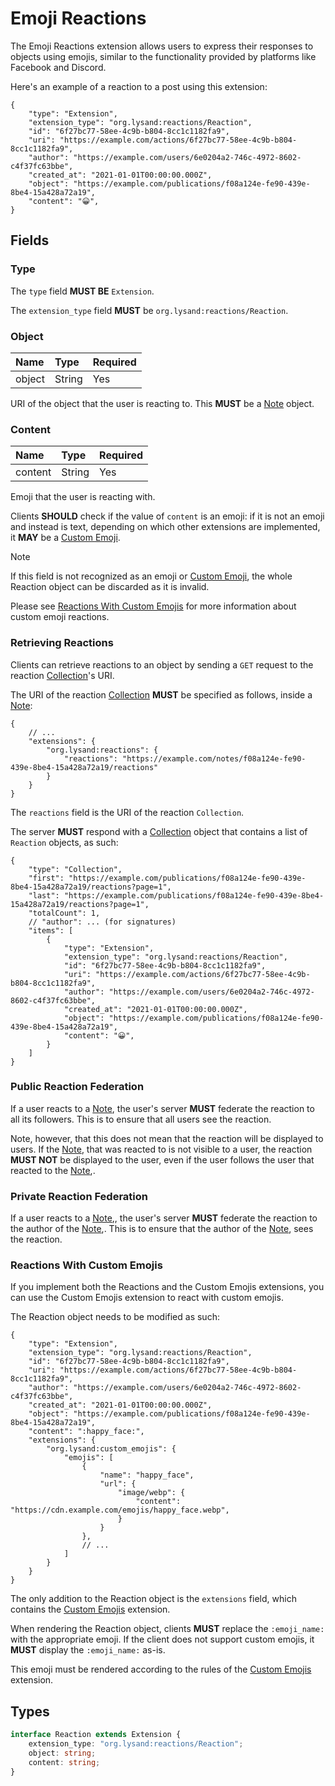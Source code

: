 # Emoji Reactions

The Emoji Reactions extension allows users to express their responses to objects using emojis, similar to the functionality provided by platforms like Facebook and Discord.

Here's an example of a reaction to a post using this extension:

```json5
{
    "type": "Extension",
    "extension_type": "org.lysand:reactions/Reaction",
    "id": "6f27bc77-58ee-4c9b-b804-8cc1c1182fa9",
    "uri": "https://example.com/actions/6f27bc77-58ee-4c9b-b804-8cc1c1182fa9",
    "author": "https://example.com/users/6e0204a2-746c-4972-8602-c4f37fc63bbe",
    "created_at": "2021-01-01T00:00:00.000Z",
    "object": "https://example.com/publications/f08a124e-fe90-439e-8be4-15a428a72a19",
    "content": "😀",
}
```
## Fields

### Type

The `type` field **MUST BE** `Extension`.

The `extension_type` field **MUST** be `org.lysand:reactions/Reaction`.

### Object

| Name   | Type   | Required |
| :----- | :----- | :------- |
| object | String | Yes      |

URI of the object that the user is reacting to. This **MUST** be a [Note](../objects/note) object.

### Content

| Name    | Type   | Required |
| :------ | :----- | :------- |
| content | String | Yes      |

Emoji that the user is reacting with.

Clients **SHOULD** check if the value of `content` is an emoji: if it is not an emoji and instead is text, depending on which other extensions are implemented, it **MAY** be a [Custom Emoji](./custom-emojis).

> [!NOTE]
> If this field is not recognized as an emoji or [Custom Emoji](./custom-emojis), the whole Reaction object can be discarded as it is invalid.
> 
> Please see [Reactions With Custom Emojis](#reactions-with-custom-emojis) for more information about custom emoji reactions.


### Retrieving Reactions

Clients can retrieve reactions to an object by sending a `GET` request to the reaction [Collection](../structures/collection)'s URI.

The URI of the reaction [Collection](../structures/collection) **MUST** be specified as follows, inside a [Note](../objects/note):
```json5
{
    // ...
    "extensions": {
        "org.lysand:reactions": {
            "reactions": "https://example.com/notes/f08a124e-fe90-439e-8be4-15a428a72a19/reactions"
        }
    }
}
```

The `reactions` field is the URI of the reaction `Collection`.

The server **MUST** respond with a [Collection](../structures/collection) object that contains a list of `Reaction` objects, as such:

```json5
{
    "type": "Collection",
    "first": "https://example.com/publications/f08a124e-fe90-439e-8be4-15a428a72a19/reactions?page=1",
    "last": "https://example.com/publications/f08a124e-fe90-439e-8be4-15a428a72a19/reactions?page=1",
    "totalCount": 1,
    // "author": ... (for signatures)
    "items": [
        {
            "type": "Extension",
            "extension_type": "org.lysand:reactions/Reaction",
            "id": "6f27bc77-58ee-4c9b-b804-8cc1c1182fa9",
            "uri": "https://example.com/actions/6f27bc77-58ee-4c9b-b804-8cc1c1182fa9",
            "author": "https://example.com/users/6e0204a2-746c-4972-8602-c4f37fc63bbe",
            "created_at": "2021-01-01T00:00:00.000Z",
            "object": "https://example.com/publications/f08a124e-fe90-439e-8be4-15a428a72a19",
            "content": "😀",
        }
    ]
}
```

### Public Reaction Federation

If a user reacts to a [Note](../objects/note), the user's server **MUST** federate the reaction to all its followers. This is to ensure that all users see the reaction.

Note, however, that this does not mean that the reaction will be displayed to users. If the [Note](../objects/note), that was reacted to is not visible to a user, the reaction **MUST NOT** be displayed to the user, even if the user follows the user that reacted to the [Note](../objects/note),.

### Private Reaction Federation

If a user reacts to a [Note](../objects/note),, the user's server **MUST** federate the reaction to the author of the [Note](../objects/note),. This is to ensure that the author of the [Note](../objects/note), sees the reaction.

### Reactions With Custom Emojis

If you implement both the Reactions and the Custom Emojis extensions, you can use the Custom Emojis extension to react with custom emojis.

The Reaction object needs to be modified as such:

```json5
{
    "type": "Extension",
    "extension_type": "org.lysand:reactions/Reaction",
    "id": "6f27bc77-58ee-4c9b-b804-8cc1c1182fa9",
    "uri": "https://example.com/actions/6f27bc77-58ee-4c9b-b804-8cc1c1182fa9",
    "author": "https://example.com/users/6e0204a2-746c-4972-8602-c4f37fc63bbe",
    "created_at": "2021-01-01T00:00:00.000Z",
    "object": "https://example.com/publications/f08a124e-fe90-439e-8be4-15a428a72a19",
    "content": ":happy_face:",
    "extensions": {
        "org.lysand:custom_emojis": {
            "emojis": [
                {
                    "name": "happy_face",
                    "url": {
                        "image/webp": {
                            "content": "https://cdn.example.com/emojis/happy_face.webp",
                        }
                    }
                },
                // ...
            ]
        }
    }
}
```

The only addition to the Reaction object is the `extensions` field, which contains the [Custom Emojis](./custom-emojis) extension.

When rendering the Reaction object, clients **MUST** replace the `:emoji_name:` with the appropriate emoji. If the client does not support custom emojis, it **MUST** display the `:emoji_name:` as-is.

This emoji must be rendered according to the rules of the [Custom Emojis](./custom-emojis) extension.

## Types

```typescript
interface Reaction extends Extension {
    extension_type: "org.lysand:reactions/Reaction";
    object: string;
    content: string;
}
```